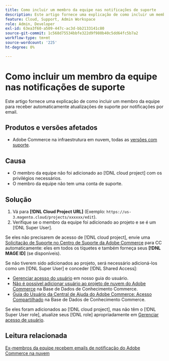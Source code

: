 ```yaml
---
title: Como incluir um membro da equipe nas notificações de suporte
description: Este artigo fornece uma explicação de como incluir um membro da equipe nas notificações de suporte.
feature: Cloud, Support, Admin Workspace
role: Admin, Developer
exl-id: 63ea3f60-a509-447c-ac3d-bb2133141c80
source-git-commit: 1c568d75534bbfe322d9f980b40c5dd64fc5b7a2
workflow-type: tm+mt
source-wordcount: '225'
ht-degree: 0%

---
```


# Como incluir um membro da equipe nas notificações de suporte

Este artigo fornece uma explicação de como incluir um membro da equipe para receber automaticamente atualizações de suporte por notificações por email.

## Produtos e versões afetados

* Adobe Commerce na infraestrutura em nuvem, todas as [versões com suporte](https://www.adobe.com/content/dam/cc/en/legal/terms/enterprise/pdfs/Adobe-Commerce-Software-Lifecycle-Policy.pdf).

## Causa

* O membro da equipe não foi adicionado ao [!DNL cloud project] com os privilégios necessários.
* O membro da equipe não tem uma conta de suporte.

## Solução

1. Vá para **[!DNL Cloud Project URL]** (Exemplo: `https://us-3.magento.cloud/projects/xxxxxx/edit`).
1. Verifique se o membro da equipe foi adicionado ao projeto e se é um [!DNL Super User].

Se eles não precisarem de acesso de [!DNL cloud project], envie uma [Solicitação de Suporte no Centro de Suporte da Adobe Commerce](https://experienceleague.adobe.com/docs/commerce-knowledge-base/kb/help-center-guide/magento-help-center-user-guide.html#submit-ticket) para CC automaticamente: eles em todos os tíquetes e também forneça seus **[!DNL MAGE ID]** (se disponíveis).

Se não tiverem sido adicionados ao projeto, será necessário adicioná-los como um [!DNL Super User] e conceder [!DNL Shared Access]:

* [Gerenciar acesso do usuário](https://experienceleague.adobe.com/docs/commerce-cloud-service/user-guide/project/user-access.html) em nosso guia do usuário.
* [Não é possível adicionar usuário ao projeto de nuvem do Adobe Commerce](https://experienceleague.adobe.com/docs/commerce-knowledge-base/kb/troubleshooting/miscellaneous/unable-add-user-adobe-commerce-cloud-project.html) na Base de Dados de Conhecimento Commerce.
* [Guia do Usuário da Central de Ajuda do Adobe Commerce: Acesso Compartilhado](https://experienceleague.adobe.com/docs/commerce-knowledge-base/kb/help-center-guide/magento-help-center-user-guide.html#shared-access) na Base de Dados de Conhecimento Commerce.

Se eles foram adicionados ao [!DNL cloud project], mas não têm o [!DNL Super User role], atualize seus [!DNL role] apropriadamente em [Gerenciar acesso de usuário](https://experienceleague.adobe.com/docs/commerce-cloud-service/user-guide/project/user-access.html).

## Leitura relacionada

[Ex-membros da equipe recebem emails de notificação do Adobe Commerce na nuvem](https://experienceleague.adobe.com/docs/commerce-knowledge-base/kb/troubleshooting/miscellaneous/former-teammembers-receive-cloud-notification-emails.html)
